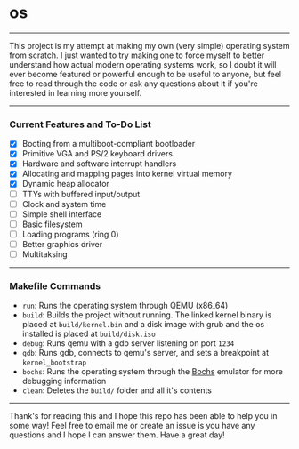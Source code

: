 # os

---

This project is my attempt at making my own (very simple) operating system from scratch. I just wanted to try making one to force myself to better understand how actual modern operating systems work, so I doubt it will ever become featured or powerful enough to be useful to anyone, but feel free to read through the code or ask any questions about it if you're interested in learning more yourself.

---

### Current Features and To-Do List
- [X] Booting from a multiboot-compliant bootloader
- [X] Primitive VGA and PS/2 keyboard drivers
- [X] Hardware and software interrupt handlers
- [X] Allocating and mapping pages into kernel virtual memory
- [X] Dynamic heap allocator
- [ ] TTYs with buffered input/output
- [ ] Clock and system time
- [ ] Simple shell interface
- [ ] Basic filesystem
- [ ] Loading programs (ring 0)
- [ ] Better graphics driver
- [ ] Multitaksing

---

### Makefile Commands
- `run`: Runs the operating system through QEMU (x86_64)
- `build`: Builds the project without running. The linked kernel binary is placed at `build/kernel.bin` and a disk image with grub and the os installed is placed at `build/disk.iso`
- `debug`: Runs qemu with a gdb server listening on port `1234`
- `gdb`: Runs gdb, connects to qemu's server, and sets a breakpoint at `kernel_bootstrap`
- `bochs`: Runs the operating system through the [Bochs](https://bochs.sourceforge.io/) emulator for more debugging information
- `clean`: Deletes the `build/` folder and all it's contents

---

Thank's for reading this and I hope this repo has been able to help you in some way! Feel free to email me or create an issue is you have any questions and I hope I can answer them. Have a great day!